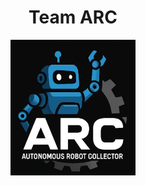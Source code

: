 <h1 align="center">Team ARC</h1>

<p align="center">
  <img src="team_arc_logo.jpeg" alt="Team ARC Logo" width="200"/>
</p>
